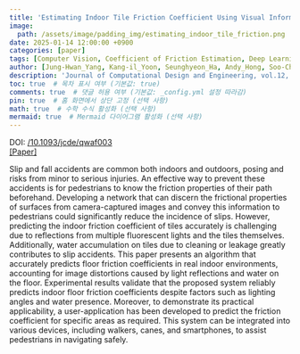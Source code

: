 ```yaml
---
title: 'Estimating Indoor Tile Friction Coefficient Using Visual Information'
image:
  path: /assets/image/padding_img/estimating_indoor_tile_friction.png
date: 2025-01-14 12:00:00 +0900
categories: [paper]
tags: [Computer Vision, Coefficient of Friction Estimation, Deep Learning]     # TAG names should always be lowercase
author: [Jung‐Hwan_Yang, Kang-il_Yoon, Seunghyeon_Ha, Andy_Hong, Soo-Chul_Lim]
description: 'Journal of Computational Design and Engineering, vol.12, Issue 1, January 2025, Pages 331–341'
toc: true  # 목차 표시 여부 (기본값: true)
comments: true  # 댓글 허용 여부 (기본값: _config.yml 설정 따라감)
pin: true  # 홈 화면에서 상단 고정 (선택 사항)
math: true  # 수학 수식 활성화 (선택 사항)
mermaid: true  # Mermaid 다이어그램 활성화 (선택 사항)
---
```

<!-- ![이미지](/assets/image/estimating_indoor_tile_friction.png) -->
DOI: <a href="https://academic.oup.com/jcde/advance-article/doi/10.1093/jcde/qwaf003/7954144" target="_blank">/10.1093/jcde/qwaf003</a><br>
<a href="https://academic.oup.com/jcde/advance-article/doi/10.1093/jcde/qwaf003/7954144" target="_blank">[Paper]</a> &nbsp;&nbsp;

Slip and fall accidents are common both indoors and outdoors, posing and risks from minor to serious injuries. An effective way to prevent these accidents is for pedestrians to know the friction properties of their path beforehand. Developing a network that can discern the frictional properties of surfaces from camera-captured images and convey this information to pedestrians could significantly reduce the incidence of slips. However, predicting the indoor friction coefficient of tiles accurately is challenging due to reflections from multiple fluorescent lights and the tiles themselves. Additionally, water accumulation on tiles due to cleaning or leakage greatly contributes to slip accidents. This paper presents an algorithm that accurately predicts floor friction coefficients in real indoor environments, accounting for image distortions caused by light reflections and water on the floor. Experimental results validate that the proposed system reliably predicts indoor floor friction coefficients despite factors such as lighting angles and water presence. Moreover, to demonstrate its practical applicability, a user-application has been developed to predict the friction coefficient for specific areas as required. This system can be integrated into various devices, including walkers, canes, and smartphones, to assist pedestrians in navigating safely.
